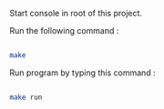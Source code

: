 
Start console in root of this project.

Run the following command :

```bash

make

```

Run program by typing this command :

```bash

make run

```


